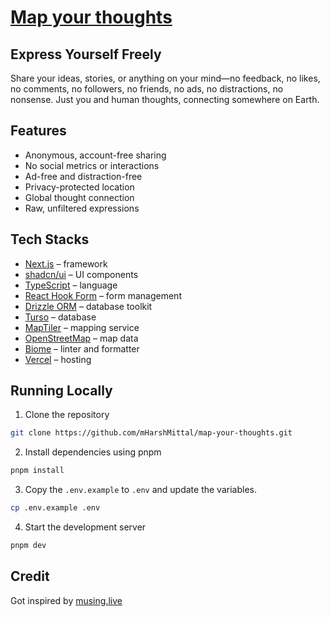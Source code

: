 # [Map your thoughts](https://map-your-thoughts.vercel.app)

## Express Yourself Freely

Share your ideas, stories, or anything on your mind—no feedback, no likes, no comments, no followers, no friends, no ads, no distractions, no nonsense. Just you and human thoughts, connecting somewhere on Earth.

## Features

- Anonymous, account-free sharing
- No social metrics or interactions
- Ad-free and distraction-free
- Privacy-protected location
- Global thought connection
- Raw, unfiltered expressions

## Tech Stacks

- [Next.js](https://nextjs.org/) – framework
- [shadcn/ui](https://ui.shadcn.com/) – UI components
- [TypeScript](https://www.typescriptlang.org/) – language
- [React Hook Form](https://react-hook-form.com/) – form management
- [Drizzle ORM](https://orm.drizzle.team/) – database toolkit
- [Turso](https://turso.tech/) – database
- [MapTiler](https://www.maptiler.com/) – mapping service
- [OpenStreetMap](https://www.openstreetmap.org/) – map data
- [Biome](https://biomejs.dev/) – linter and formatter
- [Vercel](https://vercel.com/) – hosting

## Running Locally

1. Clone the repository

```bash
git clone https://github.com/mHarshMittal/map-your-thoughts.git
```

2. Install dependencies using pnpm

```bash
pnpm install
```

3. Copy the `.env.example` to `.env` and update the variables.

```bash
cp .env.example .env
```

4. Start the development server

```bash
pnpm dev
```

## Credit

Got inspired by <a href="https://musing.live">musing.live</a>
